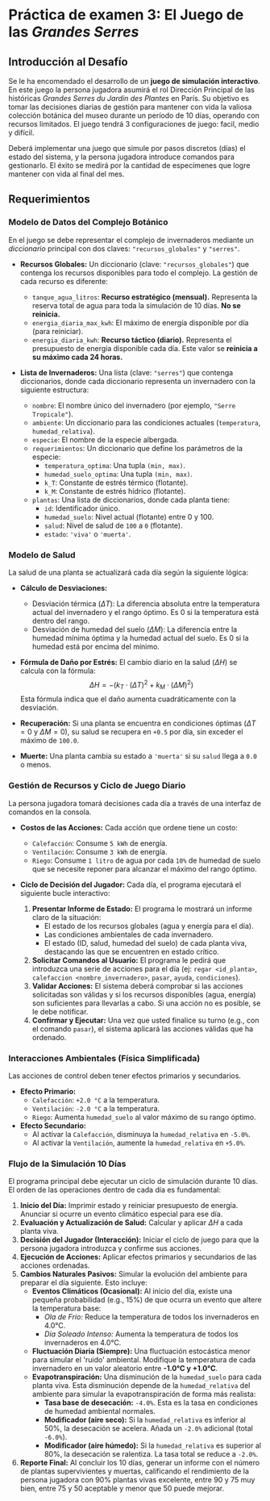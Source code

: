 # **Práctica de examen 3: El Juego de las *Grandes Serres***

## Introducción al Desafío

Se le ha encomendado el desarrollo de un **juego de simulación interactivo**. En este juego la persona jugadora asumirá el rol Dirección Principal de las históricas *Grandes Serres du Jardin des Plantes* en París. Su objetivo es tomar las decisiones diarias de gestión para mantener con vida la valiosa colección botánica del museo durante un período de 10 días, operando con recursos limitados. El juego tendrá 3 configuraciones de juego: facil, medio y difícil.

Deberá implementar una juego que simule por pasos discretos (días) el estado del sistema, y la persona jugadora introduce comandos para gestionarlo. El éxito se medirá por la cantidad de especímenes que logre mantener con vida al final del mes.

## Requerimientos

### Modelo de Datos del Complejo Botánico

En el juego se debe representar el complejo de invernaderos mediante un *diccionario* principal con dos claves: `"recursos_globales"` y `"serres"`.

  * **Recursos Globales:** Un diccionario (clave: `"recursos_globales"`) que contenga los recursos disponibles para todo el complejo. La gestión de cada recurso es diferente:

      * `tanque_agua_litros`: **Recurso estratégico (mensual).** Representa la reserva total de agua para toda la simulación de 10 días. **No se reinicia.**
      * `energia_diaria_max_kwh`: El máximo de energía disponible por día (para reiniciar).
      * `energia_diaria_kwh`: **Recurso táctico (diario).** Representa el presupuesto de energía disponible cada día. Este valor se **reinicia a su máximo cada 24 horas.**

  * **Lista de Invernaderos:** Una lista (clave: `"serres"`) que contenga diccionarios, donde cada diccionario representa un invernadero con la siguiente estructura:

      * `nombre`: El nombre único del invernadero (por ejemplo, `"Serre Tropicale"`).
      * `ambiente`: Un diccionario para las condiciones actuales (`temperatura`, `humedad_relativa`).
      * `especie`: El nombre de la especie albergada.
      * `requerimientos`: Un diccionario que define los parámetros de la especie:
          * `temperatura_optima`: Una tupla `(min, max)`.
          * `humedad_suelo_optima`: Una tupla `(min, max)`.
          * `k_T`: Constante de estrés térmico (flotante).
          * `k_M`: Constante de estrés hídrico (flotante).
      * `plantas`: Una lista de diccionarios, donde cada planta tiene:
          * `id`: Identificador único.
          * `humedad_suelo`: Nivel actual (flotante) entre 0 y 100.
          * `salud`: Nivel de salud de `100` a `0` (flotante).
          * `estado`: `'viva'` o `'muerta'`.

### Modelo de Salud

La salud de una planta se actualizará cada día según la siguiente lógica:

  * **Cálculo de Desviaciones:**

      * Desviación térmica ($\Delta T$): La diferencia absoluta entre la temperatura actual del invernadero y el rango óptimo. Es $0$ si la temperatura está dentro del rango.
      * Desviación de humedad del suelo ($\Delta M$): La diferencia entre la humedad mínima óptima y la humedad actual del suelo. Es $0$ si la humedad está por encima del mínimo.

  * **Fórmula de Daño por Estrés:** El cambio diario en la salud ($\Delta H$) se calcula con la fórmula:
    $$ \Delta H = - \left( k_T \cdot (\Delta T)^2 + k_M \cdot (\Delta M)^2 \right) $$
    Esta fórmula indica que el daño aumenta cuadráticamente con la desviación.

  * **Recuperación:** Si una planta se encuentra en condiciones óptimas ($\Delta T = 0$ y $\Delta M = 0$), su salud se recupera en `+0.5` por día, sin exceder el máximo de `100.0`.

  * **Muerte:** Una planta cambia su estado a `'muerta'` si su `salud` llega a `0.0` o menos.

### Gestión de Recursos y Ciclo de Juego Diario

La persona jugadora tomará decisiones cada día a través de una interfaz de comandos en la consola.

  * **Costos de las Acciones:** Cada acción que ordene tiene un costo:

      * `Calefacción`: Consume `5 kWh` de energía.
      * `Ventilación`: Consume `3 kWh` de energía.
      * `Riego`: Consume `1 litro` de agua por cada `10%` de humedad de suelo que se necesite reponer para alcanzar el máximo del rango óptimo.

  * **Ciclo de Decisión del Jugador:** Cada día, el programa ejecutará el siguiente bucle interactivo:

    1.  **Presentar Informe de Estado:** El programa le mostrará un informe claro de la situación:
          * El estado de los recursos globales (agua y energía para el día).
          * Las condiciones ambientales de cada invernadero.
          * El estado (ID, salud, humedad del suelo) de cada planta viva, destacando las que se encuentren en estado crítico.
    2.  **Solicitar Comandos al Usuario:** El programa le pedirá que introduzca una serie de acciones para el día (ej: `regar <id_planta>`, `calefaccion <nombre_invernadero>`, `pasar`, `ayuda`, `condiciones`).
    3.  **Validar Acciones:** El sistema deberá comprobar si las acciones solicitadas son válidas y si los recursos disponibles (agua, energía) son suficientes para llevarlas a cabo. Si una acción no es posible, se le debe notificar.
    4.  **Confirmar y Ejecutar:** Una vez que usted finalice su turno (e.g., con el comando `pasar`), el sistema aplicará las acciones válidas que ha ordenado.

### Interacciones Ambientales (Física Simplificada)

Las acciones de control deben tener efectos primarios y secundarios.

  * **Efecto Primario:**
      * `Calefacción`: `+2.0 °C` a la temperatura.
      * `Ventilación`: `-2.0 °C` a la temperatura.
      * `Riego`: Aumenta `humedad_suelo` al valor máximo de su rango óptimo.
  * **Efecto Secundario:**
      * Al activar la `Calefacción`, disminuya la `humedad_relativa` en `-5.0%`.
      * Al activar la `Ventilación`, aumente la `humedad_relativa` en `+5.0%`.

### Flujo de la Simulación 10 Días

El programa principal debe ejecutar un ciclo de simulación durante 10 días. El orden de las operaciones dentro de cada día es fundamental:

1.  **Inicio del Día:** Imprimir estado y reiniciar presupuesto de energía. Anunciar si ocurre un evento climático especial para ese día.
2.  **Evaluación y Actualización de Salud:** Calcular y aplicar $\Delta H$ a cada planta viva.
3.  **Decisión del Jugador (Interacción):** Iniciar el ciclo de juego para que la persona jugadora introduzca y confirme sus acciones.
4.  **Ejecución de Acciones:** Aplicar efectos primarios y secundarios de las acciones ordenadas.
5.  **Cambios Naturales Pasivos:** Simular la evolución del ambiente para preparar el día siguiente. Esto incluye:
      * **Eventos Climáticos (Ocasional):** Al inicio del día, existe una pequeña probabilidad (e.g., 15%) de que ocurra un evento que altere la temperatura base:
          * *Ola de Frío:* Reduce la temperatura de todos los invernaderos en 4.0°C.
          * *Día Soleado Intenso:* Aumenta la temperatura de todos los invernaderos en 4.0°C.
      * **Fluctuación Diaria (Siempre):** Una fluctuación estocástica menor para simular el 'ruido' ambiental. Modifique la temperatura de cada invernadero en un valor aleatorio entre **-1.0°C y +1.0°C**.
      * **Evapotranspiración:** Una disminución de la `humedad_suelo` para cada planta viva. Esta disminución depende de la `humedad_relativa` del ambiente para simular la evapotranspiración de forma más realista:
          * **Tasa base de desecación:** `-4.0%`. Esta es la tasa en condiciones de humedad ambiental normales.
          * **Modificador (aire seco):** Si la `humedad_relativa` es inferior al 50%, la desecación se acelera. Añada un `-2.0%` adicional (total `-6.0%`).
          * **Modificador (aire húmedo):** Si la `humedad_relativa` es superior al 80%, la desecación se ralentiza. La tasa total se reduce a `-2.0%`.
6.  **Reporte Final:** Al concluir los 10 días, generar un informe con el número de plantas supervivientes y muertas, calificando el rendimiento de la persona jugadora con 90% plantas vivas excelente, entre 90 y 75 muy bien, entre 75 y 50 aceptable y menor que 50 puede mejorar.